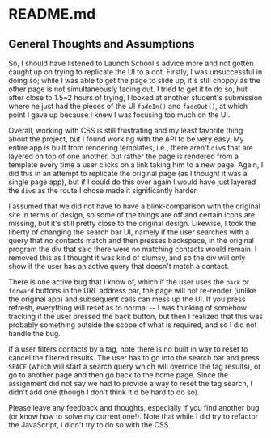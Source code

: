 # README.md
## General Thoughts and Assumptions
So, I should have listened to Launch School's advice more and not gotten caught up on trying to replicate the UI to a dot. Firstly, I was unsuccessful in doing so; while I was able to get the page to slide up, it's still choppy as the other page is not simultaneously fading out. I tried to get it to do so, but after close to 1.5~2 hours of trying, I looked at another student's submission where he just had the pieces of the UI `fadeIn()` and `fadeOut()`, at which point I gave up because I knew I was focusing too much on the UI.

Overall, working with CSS is still frustrating and my least favorite thing about the project, but I found working with the API to be very easy. My entire app is built from rendering templates, i.e., there aren't `div`s that are layered on top of one another, but rather the page is rendered from a template every time a user clicks on a link taking him to a new page. Again, I did this in an attempt to replicate the original page (as I thought it was a single page app), but if I could do this over again I would have just layered the `div`s as the route I chose made it significantly harder.

I assumed that we did not have to have a blink-comparison with the original site in terms of design, so some of the things are off and certain icons are missing, but it's still pretty close to the original design. Likewise, I took the liberty of changing the search bar UI, namely if the user searches with a query that no contacts match and then presses backspace, in the original program the div that said there were no matching contacts would remain. I removed this as I thought it was kind of clumsy, and so the div will only show if the user has an active query that doesn't match a contact.

There is one active bug that I know of, which if the user uses the `back` or `forward` buttons in the URL address bar, the page will not re-render (unlike the original app) and subsequent calls can mess up the UI. If you press refresh, everything will reset as to normal -- I was thinking of somehow tracking if the user pressed the back button, but then I realized that this was probably something outside the scope of what is required, and so I did not handle the bug.

If a user filters contacts by a tag, note there is no built in way to reset to cancel the filtered results. The user has to go into the search bar and press `SPACE` (which will start a search query which will override the tag results), or go to another page and then go back to the home page. Since the assignment did not say we had to provide a way to reset the tag search, I didn't add one (though I don't think it'd be hard to do so).

Please leave any feedback and thoughts, especially if you find another bug (or know how to solve my current one!). Note that while I did try to refactor the JavaScript, I didn't try to do so with the CSS.
